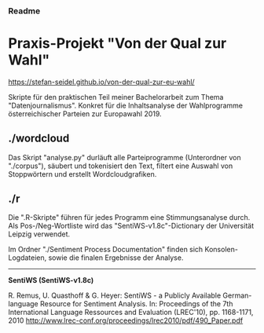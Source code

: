 ### Readme

# Praxis-Projekt "Von der Qual zur Wahl"
https://stefan-seidel.github.io/von-der-qual-zur-eu-wahl/


Skripte für den praktischen Teil meiner Bachelorarbeit zum Thema "Datenjournalismus".
Konkret für die Inhaltsanalyse der Wahlprogramme österreichischer Parteien zur Europawahl 2019.


## ./wordcloud

Das Skript "analyse.py" durläuft alle Parteiprogramme (Unterordner von "./corpus"), säubert und tokenisiert den Text, filtert eine Auswahl von Stoppwörtern und erstellt Wordcloudgrafiken.


## ./r 

Die ".R-Skripte" führen für jedes Programm eine Stimmungsanalyse durch. Als Pos-/Neg-Wortliste wird das "SentiWS-v1.8c"-Dictionary der Universität Leipzig verwendet. 

Im Ordner "./Sentiment Process Documentation" finden sich Konsolen-Logdateien, sowie die finalen Ergebnisse der Analyse.

------

**SentiWS (SentiWS-v1.8c)**

R. Remus, U. Quasthoff & G. Heyer: SentiWS - a Publicly Available German-language Resource for Sentiment Analysis.
In: Proceedings of the 7th International Language Ressources and Evaluation (LREC'10), pp. 1168-1171, 2010
http://www.lrec-conf.org/proceedings/lrec2010/pdf/490_Paper.pdf
